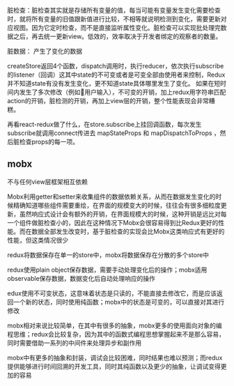 脏检查：脏检查其实就是存储所有变量的值，每当可能有变量发生变化需要检查时，就将所有变量的旧值跟新值进行比较，不相等就说明检测到变化，需要更新对应视图。因为它定时检查，而不是直接监听属性变化。脏检查可以实现批处理完数据之后，再去统一更新view。低效的，效率取决于开发者绑定的观察者的数量。

脏数据： 产生了变化的数据 

createStore返回4个函数，dispatch调用时，执行reducer，依次执行subscribe的listener（回调）这其中state的不可变或者是可变全部由使用者来控制，Redux并不知道state有没有发生变化，更不知道state具体哪里发生了变化。 如果在短时间内发生了多次修改（例如用户输入），不可变的开销，加上redux用字符串匹配action的开销，脏检测的开销，再加上view层的开销，整个性能表现会非常糟糕。

再看react-redux做了什么，在store.subscribe上挂回调函数，每次发生subscribe就调用connect传进去 mapStateProps  和  mapDispatchToProps ，然后脏检查props的每一项。

## mobx  
不与任何view层框架相互依赖





Mobx利用getter和setter来收集组件的数据依赖关系，从而在数据发生变化的时候精确知道哪些组件需要重绘，在界面的规模变大的时候，往往会有很多细粒度更新，虽然响应式设计会有额外的开销，在界面规模大的时候，这种开销是远比对每一个组件做脏检查小的，因此在这种情况下Mobx会很容易得到比Redux更好的性能。而在数据全部发生改变时，基于脏检查的实现会比Mobx这类响应式有更好的性能，但这类情况很少  


redux将数据保存在单⼀的store中，mobx将数据保存在分散的多个store中 

redux使⽤plain object保存数据，需要⼿动处理变化后的操作；mobx适⽤observable保存数据，数据变化后⾃动处理响应的操作 


edux使⽤不可变状态，这意味着状态是只读的，不能直接去修改它，⽽是应该返回⼀个新的状态，同时使⽤纯函数；mobx中的状态是可变的，可以直接对其进⾏修改 


mobx相对来说⽐较简单，在其中有很多的抽象，mobx更多的使⽤⾯向对象的编程思维；redux会⽐较复杂，因为其中的函数式编程思想掌握起来不是那么容易，同时需要借助⼀系列的中间件来处理异步和副作⽤


mobx中有更多的抽象和封装，调试会⽐较困难，同时结果也难以预测；⽽redux提供能够进⾏时间回溯的开发⼯具，同时其纯函数以及更少的抽象，让调试变得更加的容易